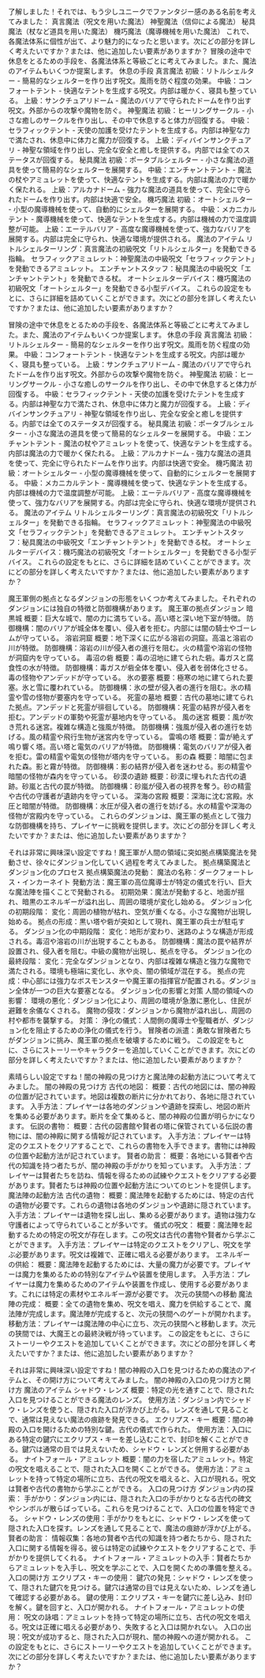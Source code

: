 了解しました！それでは、もう少しユニークでファンタジー感のある名前を考えてみました：
真言魔法（呪文を用いた魔法）
神聖魔法（信仰による魔法）
秘具魔法（杖など道具を用いた魔法）
機巧魔法（魔導機械を用いた魔法）
これで、各魔法体系に個性が出て、より魅力的になったと思います。次にどの部分を詳しく考えたいですか？または、他に追加したい要素がありますか？
冒険の途中で休息をとるための手段を、各魔法体系と等級ごとに考えてみました。また、魔法のアイテムもいくつか提案します。
休息の手段
真言魔法
初級：リトルシェルター - 簡易的なシェルターを作り出す呪文。風雨を防ぐ程度の効果。
中級：コンフォートテント - 快適なテントを生成する呪文。内部は暖かく、寝具も整っている。
上級：サンクチュアリドーム - 魔法のバリアで守られたドームを作り出す呪文。外部からの攻撃や魔物を防ぐ。
神聖魔法
初級：ヒーリングサークル - 小さな癒しのサークルを作り出し、その中で休息すると体力が回復する。
中級：セラフィックテント - 天使の加護を受けたテントを生成する。内部は神聖な力で満たされ、休息中に体力と魔力が回復する。
上級：ディバインサンクチュアリ - 神聖な領域を作り出し、完全な安全と癒しを提供する。内部では全てのステータスが回復する。
秘具魔法
初級：ポータブルシェルター - 小さな魔法の道具を使って簡易的なシェルターを展開する。
中級：エンチャントテント - 魔法の杖やアミュレットを使って、快適なテントを生成する。内部は魔法の力で暖かく保たれる。
上級：アルカナドーム - 強力な魔法の道具を使って、完全に守られたドームを作り出す。内部は快適で安全。
機巧魔法
初級：オートシェルター - 小型の魔導機械を使って、自動的にシェルターを展開する。
中級：メカニカルテント - 魔導機械を使って、快適なテントを生成する。内部は機械の力で温度調整が可能。
上級：エーテルバリア - 高度な魔導機械を使って、強力なバリアを展開する。内部は完全に守られ、快適な環境が提供される。
魔法のアイテム
リトルシェルターリング：真言魔法の初級呪文「リトルシェルター」を発動できる指輪。
セラフィックアミュレット：神聖魔法の中級呪文「セラフィックテント」を発動できるアミュレット。
エンチャントスタッフ：秘具魔法の中級呪文「エンチャントテント」を発動できる杖。
オートシェルターデバイス：機巧魔法の初級呪文「オートシェルター」を発動できる小型デバイス。
これらの設定をもとに、さらに詳細を詰めていくことができます。次にどの部分を詳しく考えたいですか？または、他に追加したい要素がありますか？

冒険の途中で休息をとるための手段を、各魔法体系と等級ごとに考えてみました。また、魔法のアイテムもいくつか提案します。
休息の手段
真言魔法
初級：リトルシェルター - 簡易的なシェルターを作り出す呪文。風雨を防ぐ程度の効果。
中級：コンフォートテント - 快適なテントを生成する呪文。内部は暖かく、寝具も整っている。
上級：サンクチュアリドーム - 魔法のバリアで守られたドームを作り出す呪文。外部からの攻撃や魔物を防ぐ。
神聖魔法
初級：ヒーリングサークル - 小さな癒しのサークルを作り出し、その中で休息すると体力が回復する。
中級：セラフィックテント - 天使の加護を受けたテントを生成する。内部は神聖な力で満たされ、休息中に体力と魔力が回復する。
上級：ディバインサンクチュアリ - 神聖な領域を作り出し、完全な安全と癒しを提供する。内部では全てのステータスが回復する。
秘具魔法
初級：ポータブルシェルター - 小さな魔法の道具を使って簡易的なシェルターを展開する。
中級：エンチャントテント - 魔法の杖やアミュレットを使って、快適なテントを生成する。内部は魔法の力で暖かく保たれる。
上級：アルカナドーム - 強力な魔法の道具を使って、完全に守られたドームを作り出す。内部は快適で安全。
機巧魔法
初級：オートシェルター - 小型の魔導機械を使って、自動的にシェルターを展開する。
中級：メカニカルテント - 魔導機械を使って、快適なテントを生成する。内部は機械の力で温度調整が可能。
上級：エーテルバリア - 高度な魔導機械を使って、強力なバリアを展開する。内部は完全に守られ、快適な環境が提供される。
魔法のアイテム
リトルシェルターリング：真言魔法の初級呪文「リトルシェルター」を発動できる指輪。
セラフィックアミュレット：神聖魔法の中級呪文「セラフィックテント」を発動できるアミュレット。
エンチャントスタッフ：秘具魔法の中級呪文「エンチャントテント」を発動できる杖。
オートシェルターデバイス：機巧魔法の初級呪文「オートシェルター」を発動できる小型デバイス。
これらの設定をもとに、さらに詳細を詰めていくことができます。次にどの部分を詳しく考えたいですか？または、他に追加したい要素がありますか？

魔王軍側の拠点となるダンジョンの形態をいくつか考えてみました。それぞれのダンジョンには独自の特徴と防御機構があります。
魔王軍の拠点ダンジョン
暗黒城
概要：巨大な城で、闇の力に満ちている。高い塔と深い地下室が特徴。
防御機構：闇のバリアが城全体を覆い、侵入者を拒む。内部には闇の騎士やゴーレムが守っている。
溶岩洞窟
概要：地下深くに広がる溶岩の洞窟。高温と溶岩の川が特徴。
防御機構：溶岩の川が侵入者の進行を阻む。火の精霊や溶岩の怪物が洞窟内を守っている。
毒沼の砦
概要：毒の沼地に建てられた砦。毒ガスと腐食性の水が特徴。
防御機構：毒ガスが砦全体を覆い、侵入者を弱体化させる。毒の怪物やアンデッドが守っている。
氷の要塞
概要：極寒の地に建てられた要塞。氷と雪に覆われている。
防御機構：氷の壁が侵入者の進行を阻む。氷の精霊や雪の怪物が要塞内を守っている。
死霊の墓地
概要：古代の墓地に建てられた拠点。アンデッドと死霊が徘徊している。
防御機構：死霊の結界が侵入者を拒む。アンデッドの軍勢や死霊が墓地内を守っている。
風の迷宮
概要：風が吹き荒れる迷宮。複雑な構造と強風が特徴。
防御機構：強風が侵入者の進行を妨げる。風の精霊や飛行生物が迷宮内を守っている。
雷鳴の塔
概要：雷が絶えず鳴り響く塔。高い塔と電気のバリアが特徴。
防御機構：電気のバリアが侵入者を拒む。雷の精霊や電気の怪物が塔内を守っている。
影の森
概要：暗闇に包まれた森。影と霧が特徴。
防御機構：影の結界が侵入者を迷わせる。影の精霊や暗闇の怪物が森内を守っている。
砂漠の遺跡
概要：砂漠に埋もれた古代の遺跡。砂嵐と古代の罠が特徴。
防御機構：砂嵐が侵入者の視界を奪う。砂の精霊や古代の守護者が遺跡内を守っている。
深海の宮殿
概要：深海に沈む宮殿。水圧と暗闇が特徴。
防御機構：水圧が侵入者の進行を妨げる。水の精霊や深海の怪物が宮殿内を守っている。
これらのダンジョンは、魔王軍の拠点として強力な防御機構を持ち、プレイヤーに挑戦を提供します。次にどの部分を詳しく考えたいですか？または、他に追加したい要素がありますか？

それは非常に興味深い設定ですね！魔王軍が人間の領域に突如拠点構築魔法を発動させ、徐々にダンジョン化していく過程を考えてみました。
拠点構築魔法とダンジョン化のプロセス
拠点構築魔法の発動：
魔法の名称：ダークフォートレス・インカーネイト
発動方法：魔王軍の高位魔導士が特定の儀式を行い、巨大な魔法陣を描くことで発動される。
初期効果：魔法が発動すると、地面が揺れ、暗黒のエネルギーが溢れ出し、周囲の環境が変化し始める。
ダンジョン化の初期段階：
変化：周囲の植物が枯れ、空気が重くなる。小さな魔物が出現し始める。
拠点の形成：黒い塔や砦が突如として現れ、魔王軍の兵士が駐屯する。
ダンジョン化の中期段階：
変化：地形が変わり、迷路のような構造が形成される。毒沼や溶岩の川が出現することもある。
防御機構：魔法の罠や結界が設置され、侵入者を阻む。中級の魔物が出現し、拠点を守る。
ダンジョン化の最終段階：
変化：完全なダンジョンとなり、内部は複雑な構造と強力な魔物で満たされる。環境も極端に変化し、氷や炎、闇の領域が混在する。
拠点の完成：中心部には強力なボスモンスターや魔王軍の指揮官が配置される。ダンジョン全体が一つの巨大な要塞となる。
ダンジョン化の影響と対策
人間の領域への影響：
環境の悪化：ダンジョン化により、周囲の環境が急激に悪化し、住民が避難を余儀なくされる。
魔物の侵攻：ダンジョンから魔物が溢れ出し、周囲の村や都市を襲撃する。
対策：
浄化の儀式：人間側の魔導士や聖職者が、ダンジョン化を阻止するための浄化の儀式を行う。
冒険者の派遣：勇敢な冒険者たちがダンジョンに挑み、魔王軍の拠点を破壊するために戦う。
この設定をもとに、さらにストーリーやキャラクターを追加していくことができます。次にどの部分を詳しく考えたいですか？または、他に追加したい要素がありますか？

素晴らしい設定ですね！闇の神殿の見つけ方と魔法陣の起動方法について考えてみました。
闇の神殿の見つけ方
古代の地図：
概要：古代の地図には、闇の神殿の位置が記されています。地図は複数の断片に分かれており、各地に隠されています。
入手方法：プレイヤーは各地のダンジョンや遺跡を探索し、地図の断片を集める必要があります。断片を全て集めると、闇の神殿の位置が明らかになります。
伝説の書物：
概要：古代の図書館や賢者の塔に保管されている伝説の書物には、闇の神殿に関する情報が記されています。
入手方法：プレイヤーは特定のクエストをクリアすることで、これらの書物を入手できます。書物には神殿の位置や起動方法が記されています。
賢者の助言：
概要：各地にいる賢者や古代の知識を持つ者たちが、闇の神殿の手がかりを知っています。
入手方法：プレイヤーは賢者たちを訪ね、情報を得るための試練やクエストをクリアする必要があります。賢者たちは神殿の位置や起動方法についてのヒントを提供します。
魔法陣の起動方法
古代の遺物：
概要：魔法陣を起動するためには、特定の古代の遺物が必要です。これらの遺物は各地のダンジョンや遺跡に隠されています。
入手方法：プレイヤーは遺物を探し出し、集める必要があります。遺物は強力な守護者によって守られていることが多いです。
儀式の呪文：
概要：魔法陣を起動するための特定の呪文が存在します。この呪文は古代の書物や賢者から学ぶことができます。
入手方法：プレイヤーは特定のクエストをクリアし、呪文を学ぶ必要があります。呪文は複雑で、正確に唱える必要があります。
エネルギーの供給：
概要：魔法陣を起動するためには、大量の魔力が必要です。プレイヤーは魔力を集めるための特別なアイテムや装置を使用します。
入手方法：プレイヤーは魔力を集めるためのアイテムや装置を作成し、使用する必要があります。これには特定の素材やエネルギー源が必要です。
次元の狭間への移動
魔法陣の完成：
概要：全ての遺物を集め、呪文を唱え、魔力を供給することで、魔法陣が完成します。魔法陣が完成すると、次元の狭間へのゲートが開かれます。
移動方法：プレイヤーは魔法陣の中心に立ち、次元の狭間へと移動します。次元の狭間では、大魔王との最終決戦が待っています。
この設定をもとに、さらにストーリーやクエストを追加していくことができます。次にどの部分を詳しく考えたいですか？または、他に追加したい要素がありますか？

それは非常に興味深い設定ですね！闇の神殿の入口を見つけるための魔法のアイテムと、その開け方について考えてみました。
闇の神殿の入口の見つけ方と開け方
魔法のアイテム
シャドウ・レンズ
概要：特定の光を通すことで、隠された入口を見つけることができる魔法のレンズ。
使用方法：ダンジョン内でシャドウ・レンズを使うと、隠された入口が浮かび上がる。レンズを通して見ることで、通常は見えない魔法の痕跡を発見できる。
エクリプス・キー
概要：闇の神殿の入口を開けるための特別な鍵。古代の儀式で作られた。
使用方法：入口にある特定の鍵穴にエクリプス・キーを差し込むことで、封印を解くことができる。鍵穴は通常の目では見えないため、シャドウ・レンズと併用する必要がある。
ナイトフォール・アミュレット
概要：闇の力を宿したアミュレット。特定の呪文を唱えることで、隠された入口を開くことができる。
使用方法：アミュレットを持って特定の場所に立ち、古代の呪文を唱えると、入口が現れる。呪文は賢者や古代の書物から学ぶことができる。
入口の見つけ方
ダンジョン内の探索：
手がかり：ダンジョン内には、隠された入口の手がかりとなる古代の碑文やシンボルが散らばっている。これらを見つけることで、入口の位置を特定できる。
シャドウ・レンズの使用：手がかりをもとに、シャドウ・レンズを使って隠された入口を探す。レンズを通して見ることで、魔法の痕跡が浮かび上がる。
賢者の助言：
情報収集：各地の賢者や古代の知識を持つ者たちから、隠された入口に関する情報を得る。彼らは特定の試練やクエストをクリアすることで、手がかりを提供してくれる。
ナイトフォール・アミュレットの入手：賢者たちからアミュレットを入手し、呪文を学ぶことで、入口を開くための準備を整える。
入口の開け方
エクリプス・キーの使用：
鍵穴の発見：シャドウ・レンズを使って、隠された鍵穴を見つける。鍵穴は通常の目では見えないため、レンズを通して確認する必要がある。
鍵の使用：エクリプス・キーを鍵穴に差し込み、封印を解く。鍵を回すと、入口が開かれる。
ナイトフォール・アミュレットの使用：
呪文の詠唱：アミュレットを持って特定の場所に立ち、古代の呪文を唱える。呪文は正確に唱える必要があり、失敗すると入口は開かれない。
入口の出現：呪文が成功すると、隠された入口が現れ、闇の神殿への道が開かれる。
この設定をもとに、さらにストーリーやクエストを追加していくことができます。次にどの部分を詳しく考えたいですか？または、他に追加したい要素がありますか？